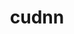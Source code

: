 ---
title: "cudnn"
layout: cache
categories: [package, develop]
meta: {"compilers": ["gcc@11.4.0", "gcc@9.4.0", "none"], "num_specs": 59, "num_specs_by_stack": {"e4s": 6, "e4s-neoverse_v1": 2, "e4s-power": 1, "hep": 8, "ml-linux-aarch64-cuda": 21, "ml-linux-x86_64-cuda": 21, "root": 59}, "oss": ["ubuntu20.04", "ubuntu22.04", "ubuntu24.04"], "platforms": ["linux"], "stacks": ["e4s", "e4s-neoverse_v1", "e4s-power", "hep", "ml-linux-aarch64-cuda", "ml-linux-x86_64-cuda", "root"], "targets": ["aarch64", "neoverse_v1", "ppc64le", "x86_64_v3"], "versions": ["8.9.5.30-12", "8.9.7.29-11", "8.9.7.29-12", "9.2.0.82-12", "9.8.0.87-12"]}
spec_details: [{"compiler": "none", "hash": "23yy6bvmovnjxdvg6r2fu7gem7lvo5oe", "os": "ubuntu24.04", "platform": "linux", "size": "-", "stacks": ["ml-linux-aarch64-cuda", "root"], "target": "aarch64", "variants": ["build_system=generic"], "versions": ["9.2.0.82-12"]}, {"compiler": "none", "hash": "3pvde4xgjqs2thoap2wqaomopjqtvdue", "os": "ubuntu24.04", "platform": "linux", "size": "-", "stacks": ["ml-linux-aarch64-cuda", "root"], "target": "aarch64", "variants": ["build_system=generic"], "versions": ["8.9.5.30-12"]}, {"compiler": "none", "hash": "47m5cat7n62k7elod3kjj2mjet73lfld", "os": "ubuntu22.04", "platform": "linux", "size": "-", "stacks": ["hep", "root"], "target": "x86_64_v3", "variants": ["build_system=generic"], "versions": ["9.2.0.82-12"]}, {"compiler": "gcc@9.4.0", "hash": "4kh5eptmzxpqi7oiaynw7v5ro5vhunsk", "os": "ubuntu20.04", "platform": "linux", "size": "-", "stacks": ["e4s-power", "root"], "target": "ppc64le", "variants": ["build_system=generic"], "versions": ["8.9.7.29-11"]}, {"compiler": "none", "hash": "4pnrkhwoclbzp2kntlraz4ah4a3uwsmd", "os": "ubuntu24.04", "platform": "linux", "size": "-", "stacks": ["ml-linux-aarch64-cuda", "root"], "target": "aarch64", "variants": ["build_system=generic"], "versions": ["8.9.5.30-12"]}, {"compiler": "none", "hash": "4vjhulqikm3vbv5apizjssbrm3fq6wnd", "os": "ubuntu22.04", "platform": "linux", "size": "-", "stacks": ["hep", "root"], "target": "x86_64_v3", "variants": ["build_system=generic"], "versions": ["9.8.0.87-12"]}, {"compiler": "none", "hash": "5n4nrodk5wo3uvkuondzwhl6e6lox5xt", "os": "ubuntu24.04", "platform": "linux", "size": "-", "stacks": ["ml-linux-x86_64-cuda", "root"], "target": "x86_64_v3", "variants": ["build_system=generic"], "versions": ["8.9.7.29-12"]}, {"compiler": "none", "hash": "5stkcfpgokn2bfmhp2e7mytsfn7u6gzx", "os": "ubuntu24.04", "platform": "linux", "size": "-", "stacks": ["ml-linux-aarch64-cuda", "root"], "target": "aarch64", "variants": ["build_system=generic"], "versions": ["9.8.0.87-12"]}, {"compiler": "none", "hash": "6hf5npdhb2l4iraaco243ypayzdpmyc2", "os": "ubuntu24.04", "platform": "linux", "size": "-", "stacks": ["ml-linux-x86_64-cuda", "root"], "target": "x86_64_v3", "variants": ["build_system=generic"], "versions": ["9.8.0.87-12"]}, {"compiler": "none", "hash": "6ptu3btirraeewda7axp6ij2gedmksyo", "os": "ubuntu22.04", "platform": "linux", "size": "-", "stacks": ["e4s", "root"], "target": "x86_64_v3", "variants": ["build_system=generic"], "versions": ["8.9.7.29-12"]}, {"compiler": "none", "hash": "75n3cxiemf5hi5xzmv5e6cwbx4ar3zgf", "os": "ubuntu24.04", "platform": "linux", "size": "-", "stacks": ["ml-linux-aarch64-cuda", "root"], "target": "aarch64", "variants": ["build_system=generic"], "versions": ["9.2.0.82-12"]}, {"compiler": "none", "hash": "aclakoljmaw7tphzpaeivqg7vbqek6jy", "os": "ubuntu24.04", "platform": "linux", "size": "-", "stacks": ["ml-linux-x86_64-cuda", "root"], "target": "x86_64_v3", "variants": ["build_system=generic"], "versions": ["9.8.0.87-12"]}, {"compiler": "none", "hash": "b3754dxknl4pn223eaxrdibctigimckb", "os": "ubuntu22.04", "platform": "linux", "size": "-", "stacks": ["e4s", "root"], "target": "x86_64_v3", "variants": ["build_system=generic"], "versions": ["8.9.7.29-12"]}, {"compiler": "none", "hash": "bg2c6rve247jeyalzsonaob5ld6gp6y6", "os": "ubuntu24.04", "platform": "linux", "size": "-", "stacks": ["ml-linux-aarch64-cuda", "root"], "target": "aarch64", "variants": ["build_system=generic"], "versions": ["8.9.7.29-12"]}, {"compiler": "gcc@11.4.0", "hash": "blk7b56bj5qnhst2gerohezyxovgsuny", "os": "ubuntu22.04", "platform": "linux", "size": "-", "stacks": ["e4s-neoverse_v1", "root"], "target": "neoverse_v1", "variants": ["build_system=generic"], "versions": ["8.9.5.30-12"]}, {"compiler": "none", "hash": "bz6zbgsmsio34zstvcfixnnjavtcud4e", "os": "ubuntu24.04", "platform": "linux", "size": "-", "stacks": ["ml-linux-x86_64-cuda", "root"], "target": "x86_64_v3", "variants": ["build_system=generic"], "versions": ["8.9.7.29-12"]}, {"compiler": "none", "hash": "cdr33bm7rnbm3n4ye75tpq2s5j3zsuez", "os": "ubuntu24.04", "platform": "linux", "size": "-", "stacks": ["ml-linux-aarch64-cuda", "root"], "target": "aarch64", "variants": ["build_system=generic"], "versions": ["8.9.5.30-12"]}, {"compiler": "none", "hash": "d47c2amtybvi2t35w3pdkq4klnuyci4l", "os": "ubuntu24.04", "platform": "linux", "size": "-", "stacks": ["ml-linux-aarch64-cuda", "root"], "target": "aarch64", "variants": ["build_system=generic"], "versions": ["8.9.7.29-12"]}, {"compiler": "none", "hash": "dczuyodtwpfu3zsau5qdg7o4rzkzw5vf", "os": "ubuntu24.04", "platform": "linux", "size": "-", "stacks": ["ml-linux-x86_64-cuda", "root"], "target": "x86_64_v3", "variants": ["build_system=generic"], "versions": ["8.9.7.29-12"]}, {"compiler": "none", "hash": "dvs3r5monem7ii4plsf2qemuhjvvn5o7", "os": "ubuntu24.04", "platform": "linux", "size": "-", "stacks": ["ml-linux-aarch64-cuda", "root"], "target": "aarch64", "variants": ["build_system=generic"], "versions": ["9.2.0.82-12"]}, {"compiler": "none", "hash": "dy3sz7m7vwekdtbppi4leadxjpmpnd5q", "os": "ubuntu24.04", "platform": "linux", "size": "-", "stacks": ["ml-linux-aarch64-cuda", "root"], "target": "aarch64", "variants": ["build_system=generic"], "versions": ["8.9.5.30-12"]}, {"compiler": "none", "hash": "dzp2yq5mwg7dozberf5d7bpdyiwqgaio", "os": "ubuntu22.04", "platform": "linux", "size": "-", "stacks": ["hep", "root"], "target": "x86_64_v3", "variants": ["build_system=generic"], "versions": ["9.8.0.87-12"]}, {"compiler": "none", "hash": "f6xgbysqgj7tut5cr75zptqpr56pt3od", "os": "ubuntu24.04", "platform": "linux", "size": "-", "stacks": ["ml-linux-aarch64-cuda", "root"], "target": "aarch64", "variants": ["build_system=generic"], "versions": ["8.9.5.30-12"]}, {"compiler": "none", "hash": "fncmncjvoyzyxt6a7puvap2pgfzgrmna", "os": "ubuntu24.04", "platform": "linux", "size": "-", "stacks": ["ml-linux-aarch64-cuda", "root"], "target": "aarch64", "variants": ["build_system=generic"], "versions": ["8.9.5.30-12"]}, {"compiler": "none", "hash": "g554srnmljivpuhx3puss7iwkgh7f4b3", "os": "ubuntu24.04", "platform": "linux", "size": "-", "stacks": ["ml-linux-x86_64-cuda", "root"], "target": "x86_64_v3", "variants": ["build_system=generic"], "versions": ["8.9.7.29-12"]}, {"compiler": "none", "hash": "g7oaakrruhr2embegc2hyx5gbv5hvpjy", "os": "ubuntu24.04", "platform": "linux", "size": "-", "stacks": ["ml-linux-x86_64-cuda", "root"], "target": "x86_64_v3", "variants": ["build_system=generic"], "versions": ["9.8.0.87-12"]}, {"compiler": "none", "hash": "gikz42gvj2xk5kf63qngsqs6ladp4vuk", "os": "ubuntu24.04", "platform": "linux", "size": "-", "stacks": ["ml-linux-x86_64-cuda", "root"], "target": "x86_64_v3", "variants": ["build_system=generic"], "versions": ["8.9.7.29-12"]}, {"compiler": "none", "hash": "gm5kotf7ok6afftajv25jdqxs5n2whbu", "os": "ubuntu24.04", "platform": "linux", "size": "-", "stacks": ["ml-linux-aarch64-cuda", "root"], "target": "aarch64", "variants": ["build_system=generic"], "versions": ["9.8.0.87-12"]}, {"compiler": "none", "hash": "gmoslrtlgstuqe7velmzot7tuvc3gfps", "os": "ubuntu24.04", "platform": "linux", "size": "-", "stacks": ["ml-linux-aarch64-cuda", "root"], "target": "aarch64", "variants": ["build_system=generic"], "versions": ["8.9.5.30-12"]}, {"compiler": "none", "hash": "gueakj6pa4jobkp4crfrfzpogdhsxa7w", "os": "ubuntu22.04", "platform": "linux", "size": "-", "stacks": ["hep", "root"], "target": "x86_64_v3", "variants": ["build_system=generic"], "versions": ["9.2.0.82-12"]}, {"compiler": "none", "hash": "hcmxoy4evvx5cnk5to5tfp33rlg6b7gt", "os": "ubuntu24.04", "platform": "linux", "size": "-", "stacks": ["ml-linux-x86_64-cuda", "root"], "target": "x86_64_v3", "variants": ["build_system=generic"], "versions": ["8.9.7.29-12"]}, {"compiler": "none", "hash": "hct3bj4gl2zshea3s2ebne7nfwxybl62", "os": "ubuntu24.04", "platform": "linux", "size": "-", "stacks": ["ml-linux-aarch64-cuda", "root"], "target": "aarch64", "variants": ["build_system=generic"], "versions": ["8.9.5.30-12"]}, {"compiler": "none", "hash": "ie2smv3avae47hw3royjih5jkq7avq6r", "os": "ubuntu24.04", "platform": "linux", "size": "-", "stacks": ["ml-linux-aarch64-cuda", "root"], "target": "aarch64", "variants": ["build_system=generic"], "versions": ["8.9.7.29-12"]}, {"compiler": "none", "hash": "j5hgohcxodv4bgmptbfkr4zstwwedwja", "os": "ubuntu24.04", "platform": "linux", "size": "-", "stacks": ["ml-linux-aarch64-cuda", "root"], "target": "aarch64", "variants": ["build_system=generic"], "versions": ["9.8.0.87-12"]}, {"compiler": "none", "hash": "lykczzfuebcdyj6pmfpw63uwhrz2w6bs", "os": "ubuntu24.04", "platform": "linux", "size": "-", "stacks": ["ml-linux-x86_64-cuda", "root"], "target": "x86_64_v3", "variants": ["build_system=generic"], "versions": ["8.9.7.29-12"]}, {"compiler": "none", "hash": "mluqkqwwvag4tyc6n7dnmokvpduf53wf", "os": "ubuntu22.04", "platform": "linux", "size": "-", "stacks": ["hep", "root"], "target": "x86_64_v3", "variants": ["build_system=generic"], "versions": ["9.2.0.82-12"]}, {"compiler": "none", "hash": "n7mb76ermex4fhgr4fxix23rxgvrtzcp", "os": "ubuntu24.04", "platform": "linux", "size": "-", "stacks": ["ml-linux-x86_64-cuda", "root"], "target": "x86_64_v3", "variants": ["build_system=generic"], "versions": ["8.9.7.29-12"]}, {"compiler": "gcc@11.4.0", "hash": "nxhnrh77yawjd7wzsn4jkjrwsankxifv", "os": "ubuntu22.04", "platform": "linux", "size": "-", "stacks": ["e4s-neoverse_v1", "root"], "target": "neoverse_v1", "variants": ["build_system=generic"], "versions": ["8.9.5.30-12"]}, {"compiler": "none", "hash": "o2k4navfyhf5kaf5tkjnmqu53x35f7bo", "os": "ubuntu24.04", "platform": "linux", "size": "-", "stacks": ["ml-linux-x86_64-cuda", "root"], "target": "x86_64_v3", "variants": ["build_system=generic"], "versions": ["9.2.0.82-12"]}, {"compiler": "none", "hash": "onjajggftbgavyyzry6ghlx4yjfsqcph", "os": "ubuntu24.04", "platform": "linux", "size": "-", "stacks": ["ml-linux-x86_64-cuda", "root"], "target": "x86_64_v3", "variants": ["build_system=generic"], "versions": ["9.8.0.87-12"]}, {"compiler": "none", "hash": "oubzkgqogibx3yy2l7qode7poomek4b5", "os": "ubuntu24.04", "platform": "linux", "size": "-", "stacks": ["ml-linux-x86_64-cuda", "root"], "target": "x86_64_v3", "variants": ["build_system=generic"], "versions": ["8.9.7.29-12"]}, {"compiler": "none", "hash": "rsod7ixdxukrzy6zb76aa53mtexublsk", "os": "ubuntu24.04", "platform": "linux", "size": "-", "stacks": ["ml-linux-x86_64-cuda", "root"], "target": "x86_64_v3", "variants": ["build_system=generic"], "versions": ["8.9.7.29-12"]}, {"compiler": "none", "hash": "s5flsnskag2q2raiskpvrwjejndixzh7", "os": "ubuntu22.04", "platform": "linux", "size": "-", "stacks": ["hep", "root"], "target": "x86_64_v3", "variants": ["build_system=generic"], "versions": ["9.8.0.87-12"]}, {"compiler": "none", "hash": "s63ynt6ims5t4zsn2wqrq3vqdxfqk4t4", "os": "ubuntu24.04", "platform": "linux", "size": "-", "stacks": ["ml-linux-x86_64-cuda", "root"], "target": "x86_64_v3", "variants": ["build_system=generic"], "versions": ["8.9.7.29-12"]}, {"compiler": "none", "hash": "sfk35rkkcck4fninpopdllrxdozygrgx", "os": "ubuntu24.04", "platform": "linux", "size": "-", "stacks": ["ml-linux-aarch64-cuda", "root"], "target": "aarch64", "variants": ["build_system=generic"], "versions": ["8.9.7.29-12"]}, {"compiler": "none", "hash": "tyiozewty6imuwmjqsnzr32jowhfnfum", "os": "ubuntu22.04", "platform": "linux", "size": "-", "stacks": ["hep", "root"], "target": "x86_64_v3", "variants": ["build_system=generic"], "versions": ["9.8.0.87-12"]}, {"compiler": "none", "hash": "u257csgorja725g327tfavsuxkhqkprb", "os": "ubuntu24.04", "platform": "linux", "size": "-", "stacks": ["ml-linux-aarch64-cuda", "root"], "target": "aarch64", "variants": ["build_system=generic"], "versions": ["9.8.0.87-12"]}, {"compiler": "none", "hash": "upodmf25uzc2bamgypysvfbgtejmui7g", "os": "ubuntu22.04", "platform": "linux", "size": "-", "stacks": ["hep", "root"], "target": "x86_64_v3", "variants": ["build_system=generic"], "versions": ["9.8.0.87-12"]}, {"compiler": "none", "hash": "wkjziwua6ky77uhxykdwi7vtijw76byi", "os": "ubuntu24.04", "platform": "linux", "size": "-", "stacks": ["ml-linux-aarch64-cuda", "root"], "target": "aarch64", "variants": ["build_system=generic"], "versions": ["8.9.5.30-12"]}, {"compiler": "none", "hash": "xftcgsw6o2wdplxg5jkduc272bhvrqz4", "os": "ubuntu24.04", "platform": "linux", "size": "-", "stacks": ["ml-linux-x86_64-cuda", "root"], "target": "x86_64_v3", "variants": ["build_system=generic"], "versions": ["8.9.7.29-12"]}, {"compiler": "none", "hash": "xltpgdsguvcfrtol7l6i66l7oug55efn", "os": "ubuntu22.04", "platform": "linux", "size": "-", "stacks": ["e4s", "root"], "target": "x86_64_v3", "variants": ["build_system=generic"], "versions": ["8.9.7.29-12"]}, {"compiler": "none", "hash": "yma7ncd4m2u46jcsgistdhzpwxjoitsc", "os": "ubuntu22.04", "platform": "linux", "size": "-", "stacks": ["e4s", "root"], "target": "x86_64_v3", "variants": ["build_system=generic"], "versions": ["8.9.7.29-12"]}, {"compiler": "none", "hash": "yqnxxpoiqdzjdwx6w6mu3d6njqtjxxcr", "os": "ubuntu24.04", "platform": "linux", "size": "-", "stacks": ["ml-linux-x86_64-cuda", "root"], "target": "x86_64_v3", "variants": ["build_system=generic"], "versions": ["8.9.7.29-12"]}, {"compiler": "none", "hash": "yrnazxgaxatmgraaazzfevoeocraeccv", "os": "ubuntu24.04", "platform": "linux", "size": "-", "stacks": ["ml-linux-x86_64-cuda", "root"], "target": "x86_64_v3", "variants": ["build_system=generic"], "versions": ["8.9.7.29-12"]}, {"compiler": "none", "hash": "z2fxr6zncvwa2dikimu2qhaqln6ccovp", "os": "ubuntu24.04", "platform": "linux", "size": "-", "stacks": ["ml-linux-aarch64-cuda", "root"], "target": "aarch64", "variants": ["build_system=generic"], "versions": ["8.9.5.30-12"]}, {"compiler": "none", "hash": "z6wzy5xj36noak74lzn3pvehoitdkruj", "os": "ubuntu24.04", "platform": "linux", "size": "-", "stacks": ["ml-linux-x86_64-cuda", "root"], "target": "x86_64_v3", "variants": ["build_system=generic"], "versions": ["9.2.0.82-12"]}, {"compiler": "none", "hash": "zui4lrrb7c6oyt7wsv3bill6a7xpywah", "os": "ubuntu24.04", "platform": "linux", "size": "-", "stacks": ["ml-linux-x86_64-cuda", "root"], "target": "x86_64_v3", "variants": ["build_system=generic"], "versions": ["9.2.0.82-12"]}, {"compiler": "none", "hash": "zv4ho4w2fwyvwugaaezsfqrdngmko3tk", "os": "ubuntu22.04", "platform": "linux", "size": "-", "stacks": ["e4s", "root"], "target": "x86_64_v3", "variants": ["build_system=generic"], "versions": ["8.9.7.29-12"]}, {"compiler": "none", "hash": "zy2a3pgraqhl2nkdyysxeqi4ij3crqco", "os": "ubuntu22.04", "platform": "linux", "size": "-", "stacks": ["e4s", "root"], "target": "x86_64_v3", "variants": ["build_system=generic"], "versions": ["8.9.7.29-12"]}]
---